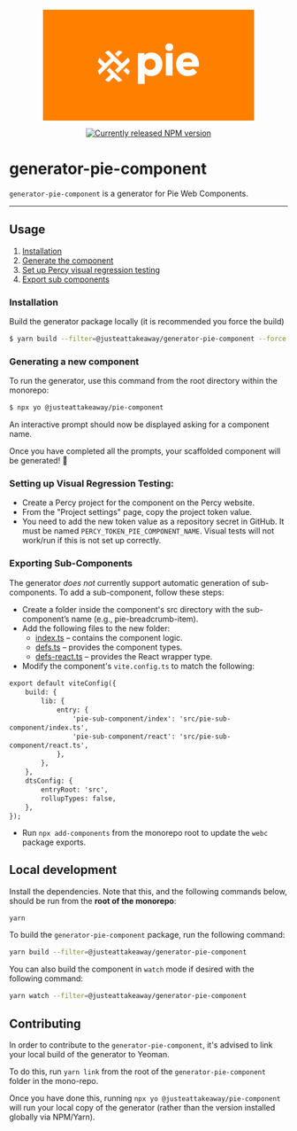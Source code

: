 <p align="center">
  <img align="center" src="../../../readme_image.png" height="200" alt="">
</p>

<p align="center">
  <a href="https://www.npmjs.com/@justeattakeaway/generator-pie-component">
    <img alt="Currently released NPM version" src="https://img.shields.io/npm/v/@justeattakeaway/generator-pie-component.svg">
  </a>
</p>

# generator-pie-component

`generator-pie-component` is a generator for Pie Web Components.

---

## Usage

1. [Installation](#installation)
2. [Generate the component](#generating-a-new-component)
3. [Set up Percy visual regression testing](#setting-up-visual-regression-testing)
4. [Export sub components](#exporting-sub-components)

### Installation

Build the generator package locally (it is recommended you force the build)

```sh
$ yarn build --filter=@justeattakeaway/generator-pie-component --force
```

### Generating a new component

To run the generator, use this command from the root directory within the monorepo:

```sh
$ npx yo @justeattakeaway/pie-component
```

An interactive prompt should now be displayed asking for a component name.

Once you have completed all the prompts, your scaffolded component will be generated! 🎉

### Setting up Visual Regression Testing:

- Create a Percy project for the component on the Percy website.
- From the "Project settings" page, copy the project token value.
- You need to add the new token value as a repository secret in GitHub. It must be named `PERCY_TOKEN_PIE_COMPONENT_NAME`. Visual tests will not work/run if this is not set up correctly.

### Exporting Sub-Components

The generator *does not* currently support automatic generation of sub-components. To add a sub-component, follow these steps:

- Create a folder inside the component's src directory with the sub-component’s name (e.g., pie-breadcrumb-item).
- Add the following files to the new folder:
  - [index.ts](https://gist.github.com/raoufswe/8ed0f8aa148755520729c1cf732f2d70#indexts) – contains the component logic.
  - [defs.ts](https://gist.github.com/raoufswe/8ed0f8aa148755520729c1cf732f2d70#defsts) – provides the component types.
  - [defs-react.ts](https://gist.github.com/raoufswe/8ed0f8aa148755520729c1cf732f2d70#defs-reactts) – provides the React wrapper type.
- Modify the component's `vite.config.ts` to match the following:

```
export default viteConfig({
    build: {
        lib: {
            entry: {
                'pie-sub-component/index': 'src/pie-sub-component/index.ts',
                'pie-sub-component/react': 'src/pie-sub-component/react.ts',
            },
        },
    },
    dtsConfig: {
        entryRoot: 'src',
        rollupTypes: false,
    },
});
```

- Run `npx add-components` from the monorepo root to update the `webc` package exports.

## Local development

Install the dependencies. Note that this, and the following commands below, should be run from the **root of the monorepo**:

```bash
yarn
```

To build the `generator-pie-component` package, run the following command:

```bash
yarn build --filter=@justeattakeaway/generator-pie-component
```

You can also build the component in `watch` mode if desired with the following command:

```bash
yarn watch --filter=@justeattakeaway/generator-pie-component
```

## Contributing

In order to contribute to the `generator-pie-component`, it's advised to link your local build of the generator to Yeoman.

To do this, run `yarn link` from the root of the `generator-pie-component` folder in the mono-repo.

Once you have done this, running `npx yo @justeattakeaway/pie-component` will run your local copy of the generator (rather than the version installed globally via NPM/Yarn).
